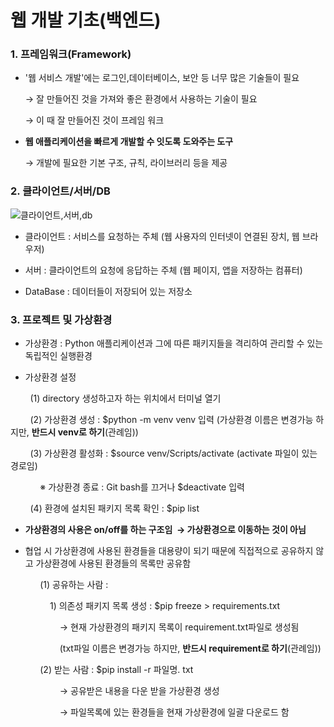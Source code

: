 # 웹 개발 기초(백엔드)

### 1. 프레임워크(Framework)

- '웹 서비스 개발'에는 로그인,데이터베이스, 보안 등 너무 많은 기술들이 필요 
  
  → 잘 만들어진 것을 가져와 좋은 환경에서 사용하는 기술이 필요
  
  → 이 때 잘 만들어진 것이 프레임 워크

- **웹 애플리케이션을 빠르게 개발할 수 잇도록 도와주는 도구**
  
  → 개발에 필요한 기본 구조, 규칙, 라이브러리 등을 제공

### 2. 클라이언트/서버/DB

![클라이언트,서버,db](https://github.com/JeongJonggil/TIL/assets/139416006/3ecaca54-cca5-4277-af3b-9812aae8910e)


- 클라이언트 : 서비스를 요청하는 주체 (웹 사용자의 인터넷이 연결된 장치, 웹 브라우저)

- 서버 : 클라이언트의 요청에 응답하는 주체 (웹 페이지, 앱을 저장하는 컴퓨터)

- DataBase : 데이터들이 저장되어 있는 저장소

### 3. 프로젝트 및 가상환경

- 가상환경 : Python 애플리케이션과 그에 따른 패키지들을 격리하여 관리할 수 있는 독립적인 실행환경

- 가상환경 설정

        (1)  directory 생성하고자 하는 위치에서 터미널 열기

        (2)  가상환경 생성 :  $python -m venv venv 입력 (가상환경 이름은 변경가능 하지만,  **반드시 venv로 하기**(관례임))

        (3) 가상환경 활성화 : $source venv/Scripts/activate (activate 파일이 있는 경로임)

            ※ 가상환경 종료 : Git bash를 끄거나 $deactivate 입력

        (4) 환경에 설치된 패키지 목록 확인 : $pip list

- **가상환경의 사용은 on/off를 하는 구조임  → 가상환경으로 이동하는 것이 아님**

- 협업 시 가상환경에 사용된 환경들을 대용량이 되기 때문에 직접적으로 공유하지 않고 가상환경에 사용된 환경들의 목록만 공유함

            (1) 공유하는 사람 : 

                1) 의존성 패키지 목록 생성 : $pip freeze > requirements.txt  

                    → 현재 가상환경의 패키지 목록이 requirement.txt파일로 생성됨  

                    (txt파일 이름은 변경가능 하지만, **반드시 requirement로 하기**(관례임))

            (2) 받는 사람 : $pip install -r 파일명. txt

                    → 공유받은 내용을 다운 받을 가상환경 생성

                    → 파일목록에 있는 환경들을 현재 가상환경에 일괄 다운로드 함
